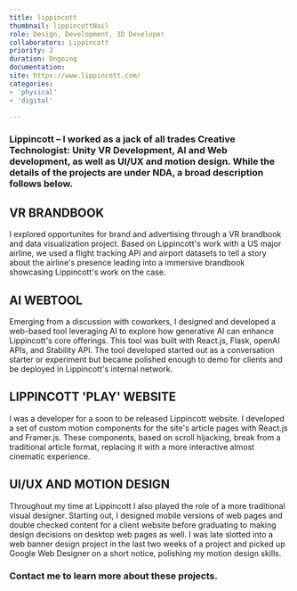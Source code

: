 ```yaml
---
title: lippincott
thumbnail: lippincottNail
role: Design, Development, 3D Developer
collaborators: Lippincott
priority: 2
duration: Ongoing
documentation:
site: https://www.lippincott.com/
categories:
- 'physical'
- 'digital'

---
```


### Lippincott – I worked as a jack of all trades Creative Technologist: Unity VR Development, AI and Web development, as well as UI/UX and motion design. While the details of the projects are under NDA, a broad description follows below.

## VR BRANDBOOK

I explored opportunites for brand and advertising through a VR brandbook and data visualization project. Based on Lippincott's work with a US major airline, we used a flight tracking API and airport datasets to tell a story about the airline's presence leading into a immersive brandbook showcasing Lippincott's work on the case.

## AI WEBTOOL

Emerging from a discussion with coworkers, I designed and developed a web-based tool leveraging AI to explore how generative AI can enhance Lippincott's core offerings. This tool was built with React.js, Flask, openAI APIs, and Stability API. The tool developed started out as a conversation starter or experiment but became polished enough to demo for clients and be deployed in Lippincott's internal network.

## LIPPINCOTT 'PLAY' WEBSITE

I was a developer for a soon to be released Lippincott website. I developed a set of custom motion components for the site's article pages with React.js and Framer.js. These components, based on scroll hijacking, break from a traditional article format, replacing it with a more interactive almost cinematic experience.

## UI/UX AND MOTION DESIGN

Throughout my time at Lippincott I also played the role of a more traditional visual designer. Starting out, I designed mobile versions of web pages and double checked content for a client website before graduating to making design decisions on desktop web pages as well. I was late slotted into a web banner design project in the last two weeks of a project and picked up Google Web Designer on a short notice, polishing my motion design skills.

### Contact me to learn more about these projects.
